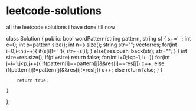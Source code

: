 # leetcode-solutions
all the leetcode solutions i have done till now


class Solution {
public:
    bool wordPattern(string pattern, string s) {
        s+=' ';
    int c=0;
        int p=pattern.size();
        int n=s.size();
        string str="";
        vector<string>res;
        for(int i=0;i<n;i++){
             if(s[i]!=' '){
                  str+=s[i];
             }
             else{
                 res.push_back(str);
                 str="";
             }
            }
            int size=res.size();
            if(p!=size)
            return false;
            for(int i=0;i<p-1;i++){
                for(int j=i+1;j<p;j++){
                    if(pattern[i]==pattern[j]&&res[i]==res[j])
                      c++;
                      else if(pattern[i]!=pattern[j]&&res[i]!=res[j])
                      c++;
                      else
                      return false;
                }
            }
       
        return true;
        
    }
};

